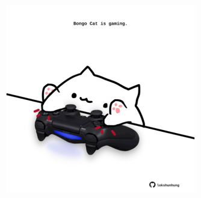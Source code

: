 <!-- built at 21/06/2021, 03:06:07 UTC -->
<p align="center">
  <img width="500" height="500" src="./ReadmeImage.svg">
</p>
